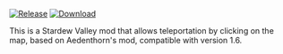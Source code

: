 [![Release](https://img.shields.io/github/v/release/Richard2091/MapTeleport?color=orange&logoColor=orange&label=Release&logo=DocuSign)](https://github.com/Richard2091/MapTeleport/releases/latest)
[![Download](https://shields.io/github/downloads/Richard2091/MapTeleport/total?logo=Bookmeter&label=Download&logoColor=yellow&color=yellow)](https://github.com/Richard2091/MapTeleport/releases)

This is a Stardew Valley mod that allows teleportation by clicking on the map, based on Aedenthorn's mod, compatible with version 1.6.
